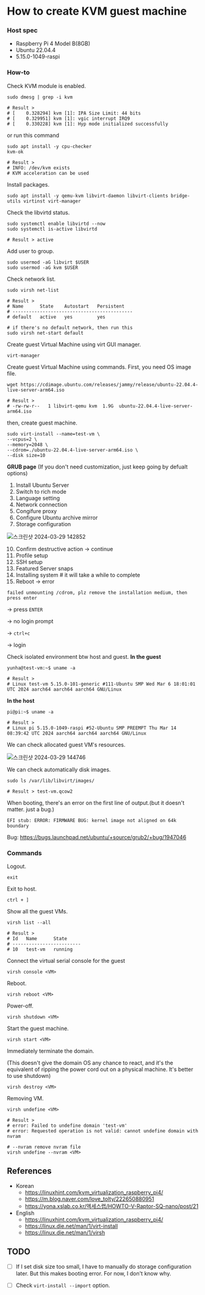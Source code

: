 # How to create KVM guest machine

### Host spec
- Raspberry Pi 4 Model B(8GB)
- Ubuntu 22.04.4
- 5.15.0-1049-raspi

### How-to
Check KVM module is enabled.
```
sudo dmesg | grep -i kvm

# Result >
# [    0.328294] kvm [1]: IPA Size Limit: 44 bits
# [    0.329951] kvm [1]: vgic interrupt IRQ9
# [    0.330228] kvm [1]: Hyp mode initialized successfully
```

or run this command
```
sudo apt install -y cpu-checker
kvm-ok

# Result >
# INFO: /dev/kvm exists
# KVM acceleration can be used
```

Install packages.
```
sudo apt install -y qemu-kvm libvirt-daemon libvirt-clients bridge-utils virtinst virt-manager
```

Check the libvirtd status.
```
sudo systemctl enable libvirtd --now
sudo systemctl is-active libvirtd

# Result > active
```

Add user to group.
```
sudo usermod -aG libvirt $USER
sudo usermod -aG kvm $USER
```

Check network list.
```
sudo virsh net-list

# Result >
# Name      State    Autostart   Persistent
# --------------------------------------------
# default   active   yes         yes

# if there's no default network, then run this
sudo virsh net-start default
```

Create guest Virtual Machine using virt GUI manager.
```
virt-manager
```

Create guest Virtual Machine using commands.
First, you need OS image file.
```
wget https://cdimage.ubuntu.com/releases/jammy/release/ubuntu-22.04.4-live-server-arm64.iso

# Result >
# -rw-rw-r--   1 libvirt-qemu kvm  1.9G  ubuntu-22.04.4-live-server-arm64.iso
```

then, create guest machine.
```
sudo virt-install --name=test-vm \
--vcpus=2 \
--memory=2048 \
--cdrom=./ubuntu-22.04.4-live-server-arm64.iso \
--disk size=10
```

**GRUB page**
(If you don't need customization, just keep going by defualt options)
1. Install Ubuntu Server
2. Switch to rich mode
3. Language setting
4. Network connection
5. Congifure proxy
6. Configure Ubuntu archive mirror
7. Storage configuration

![스크린샷 2024-03-29 142852](https://github.com/yunhachoi/manual/assets/161846673/2ce82f24-54d6-4c22-921b-835d8b2e241b)

10. Confirm destructive action -> continue
11. Profile setup
12. SSH setup
13. Featured Server snaps
14. Installing system # it will take a while to complete
15. Reboot -> error

`failed unmounting /cdrom, plz remove the installation medium, then press enter`

-> press `ENTER`

-> no login prompt

-> `ctrl+c`

-> login

Check isolated environment btw host and guest.
**In the guest**
```
yunha@test-vm:~$ uname -a

# Result > 
# Linux test-vm 5.15.0-101-generic #111-Ubuntu SMP Wed Mar 6 18:01:01 UTC 2024 aarch64 aarch64 aarch64 GNU/Linux
```
**In the host**
```
pi@pi:~$ uname -a

# Result > 
# Linux pi 5.15.0-1049-raspi #52-Ubuntu SMP PREEMPT Thu Mar 14 08:39:42 UTC 2024 aarch64 aarch64 aarch64 GNU/Linux
```

We can check allocated guest VM's resources.

![스크린샷 2024-03-29 144746](https://github.com/yunhachoi/manual/assets/161846673/329456e7-8375-472d-b7fd-4824333f060d)

We can check automatically disk images.
```
sudo ls /var/lib/libvirt/images/

# Result > test-vm.qcow2
```

When booting, there's an error on the first line of output.(but it doesn't matter. just a bug.)

`EFI stub: ERROR: FIRMWARE BUG: kernel image not aligned on 64k boundary`

Bug: https://bugs.launchpad.net/ubuntu/+source/grub2/+bug/1947046


### Commands
Logout.
```
exit 
```

Exit to host.
```
ctrl + ]
```

Show all the guest VMs.
```
virsh list --all

# Result >
# Id   Name      State
# -------------------------
# 10   test-vm   running
```

Connect the virtual serial console for the guest
```
virsh console <VM>
```

Reboot.
```
virsh reboot <VM>
```

Power-off.
```
virsh shutdown <VM>
```

Start the guest machine.
```
virsh start <VM>
```

Immediately terminate the domain.

(This doesn't give the domain OS any chance to react, and it's the equivalent of ripping the power cord out on a physical machine.
It's better to use shutdown)
```
virsh destroy <VM>
```

Removing VM.
```
virsh undefine <VM>

# Result >
# error: Failed to undefine domain 'test-vm'
# error: Requested operation is not valid: cannot undefine domain with nvram

# --nvram remove nvram file
virsh undefine --nvram <VM> 
```

## References
- Korean
  * https://linuxhint.com/kvm_virtualization_raspberry_pi4/
  * https://m.blog.naver.com/love_tolty/222650880951
  * https://yona.xslab.co.kr/엑세스랩/HOWTO-V-Raptor-SQ-nano/post/21
- English
  * https://linuxhint.com/kvm_virtualization_raspberry_pi4/
  * https://linux.die.net/man/1/virt-install
  * https://linux.die.net/man/1/virsh

## TODO
- [ ] If I set disk size too small, I have to manually do storage configuration later.
But this makes booting error. For now, I don't know why.
- [ ] Check `virt-install --import` option.

